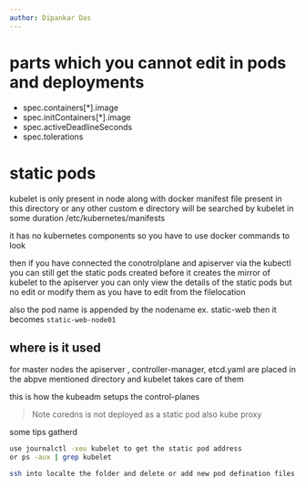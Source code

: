 ```yaml
---
author: Dipankar Das
---
```


# parts which you cannot edit in pods and deployments
- spec.containers[*].image
- spec.initContainers[*].image
- spec.activeDeadlineSeconds
- spec.tolerations

# static pods

kubelet is only present in node
along with docker
manifest file present in this directory or any other custom e directory
will be searched by kubelet in some duration
/etc/kubernetes/manifests

it  has no kubernetes components so you have to use docker commands to look

then if you have connected the conotrolplane and apiserver via the 
kubectl you can still get the static pods created before
it creates the mirror of kubelet to the apiserver
you can only view the details of the static pods but no edit or modify them as 
you have to edit from the filelocation

also the pod name is appended by the nodename
ex. static-web
then it becomes `static-web-node01`

## where is it used
for master nodes
the apiserver , controller-manager, etcd.yaml are placed in the abpve mentioned directory and kubelet takes care of them 

this is how the kubeadm setups the control-planes

> Note coredns is not deployed as a static pod
> also kube proxy

some tips gatherd
```bash
use journalctl -xeu kubelet to get the static pod address
or ps -aux | grep kubelet

ssh into localte the folder and delete or add new pod defination files
```


